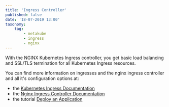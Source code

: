 ```yaml
---
title: 'Ingress Controller'
published: false
date: '18-07-2019 13:00'
taxonomy:
    tag:
        - metakube
        - ingress
        - nginx
---
```


With the NGINX Kubernetes Ingress controller, you get basic load balancing and SSL/TLS termination for all Kubernetes Ingress resources.

You can find more information on ingresses and the nginx ingress controller and all it's configuration options at:

* the [Kubernetes Ingress Documentation](https://kubernetes.io/docs/concepts/services-networking/ingress/)
* the [Nginx Ingress Controller Documentation](https://kubernetes.github.io/ingress-nginx/user-guide/nginx-configuration/)
* the tutorial [Deploy an Application](../../03.Tutorials/16.deploy-an-application/default.en.md)
